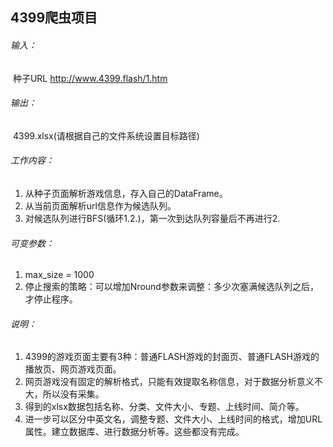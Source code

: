 ## 4399爬虫项目

###### 输入：

​	种子URL  http://www.4399.flash/1.htm

###### 输出：

​	4399.xlsx(请根据自己的文件系统设置目标路径)

###### 工作内容：

1. 从种子页面解析游戏信息，存入自己的DataFrame。
2. 从当前页面解析url信息作为候选队列。
3. 对候选队列进行BFS(循环1.2.)，第一次到达队列容量后不再进行2.

###### 可变参数：

1. max_size = 1000
2. 停止搜索的策略：可以增加Nround参数来调整：多少次塞满候选队列之后，才停止程序。

###### 说明：

1. 4399的游戏页面主要有3种：普通FLASH游戏的封面页、普通FLASH游戏的播放页、网页游戏页面。
2. 网页游戏没有固定的解析格式，只能有效提取名称信息，对于数据分析意义不大，所以没有采集。
3. 得到的xlsx数据包括名称、分类、文件大小、专题、上线时间、简介等。
4. 进一步可以区分中英文名，调整专题、文件大小、上线时间的格式，增加URL属性。建立数据库、进行数据分析等。这些都没有完成。

